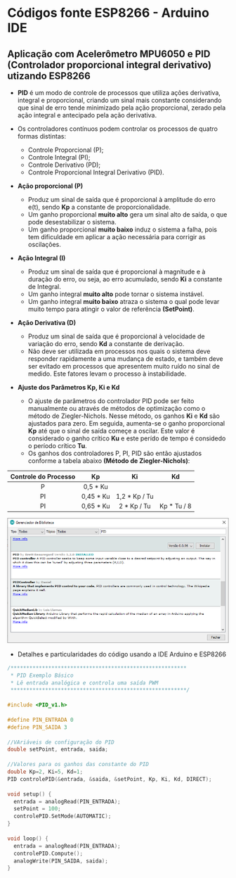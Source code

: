 
# Códigos fonte ESP8266 - Arduino IDE

Aplicação com Acelerômetro MPU6050 e PID (Controlador proporcional integral derivativo) utizando ESP8266
------
* **PID** é um modo de controle de processos que utiliza ações derivativa, integral e proporcional, criando um sinal mais constante considerando que sinal de erro tende minimizado pela ação proporcional, zerado pela ação integral e antecipado pela ação derivativa.

* Os controladores contínuos podem controlar os processos de quatro formas distintas:

  * Controle Proporcional (P);
  * Controle Integral (PI);
  * Controle Derivativo (PD);
  * Controle Proporcional Integral Derivativo (PID).

* **Ação proporcional (P)**
  * Produz um sinal de saída que é proporcional à amplitude do erro e(t), sendo **Kp** a constante de proporcionalidade.
  * Um ganho proporcional **muito alto** gera um sinal alto de saída, o que pode desestabilizar o sistema.
  * Um ganho proporcional **muito baixo** induz o sistema a falha, pois tem dificuldade em aplicar a ação necessária para corrigir as oscilações.

* **Ação Integral (I)**
  * Produz um sinal de saída que é proporcional à magnitude e à duração do erro, ou seja, ao erro acumulado, sendo **Ki** a constante de Integral.
  * Um ganho integral **muito alto** pode tornar o sistema instável.
  * Um ganho integral **muito baixo** atraza o sistema o qual pode levar muito tempo para atingir o valor de referência **(SetPoint)**.

* **Ação Derivativa (D)**
  * Produz um sinal de saída que é proporcional à velocidade de variação do erro, sendo **Kd** a constante de derivação.
  * Não deve ser utilizada em processos nos quais o sistema deve responder rapidamente a uma mudança de estado, e também deve ser evitado em processos que apresentem muito ruído no sinal de medido. Este fatores levam o processo à instabilidade.

* **Ajuste dos Parâmetros Kp, Ki e Kd**

  * O ajuste de parâmetros do controlador PID pode ser feito manualmente ou através de métodos de optimização como o método de Ziegler-Nichols. Nesse método, os ganhos **Ki** e **Kd** são ajustados para zero. Em seguida, aumenta-se o ganho proporcional **Kp** até que o sinal de saída começe a oscilar. Este valor é considerado o ganho crítico **Ku** e este perído de tempo é considedo o período crítico **Tu**.
  * Os ganhos dos controladores P, PI, PID são então ajustados conforme a tabela abaixo **(Método de Ziegler-Nichols)**:

<center>

Controle do Processo | Kp | Ki | Kd
| :-: | :-: | :-: | :-: |
P | 0,5 * Ku  |  |  |
PI | 0,45 * Ku  | 1,2 * Kp / Tu |  |
PI | 0,65 * Ku  | 2 * Kp / Tu | Kp * Tu / 8 |

</center>

![Instalação PID](../../../Imagens/BibliotecaPID.png)

* Detalhes e particularidades do código usando a IDE Arduino e ESP8266

```c++
/********************************************************
 * PID Exemplo Básico
 * Lê entrada analógica e controla uma saída PWM
 ********************************************************/

#include <PID_v1.h>

#define PIN_ENTRADA 0
#define PIN_SAIDA 3

//VAriáveis de configuração do PID
double setPoint, entrada, saida;

//Valores para os ganhos das constante do PID
double Kp=2, Ki=5, Kd=1;
PID controlePID(&entrada, &saida, &setPoint, Kp, Ki, Kd, DIRECT);

void setup() {
  entrada = analogRead(PIN_ENTRADA);
  setPoint = 100;
  controlePID.SetMode(AUTOMATIC);
}

void loop() {
  entrada = analogRead(PIN_ENTRADA);
  controlePID.Compute();
  analogWrite(PIN_SAIDA, saida);
}

```
